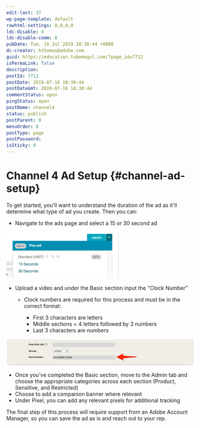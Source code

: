 ```yaml
---
edit-last: 37
wp-page-template: default
rawhtml-settings: 0,0,0,0
ldc-disable: 0
ldc-disable-comm: 0
pubDate: Tue, 16 Jul 2019 18:30:44 +0000
dc-creator: hthomas@adobe.com
guid: https://education.tubemogul.com/?page_id=7712
isPermaLink: false
description: 
postId: 7712
postDate: 2019-07-16 10:30:44
postDateGmt: 2019-07-16 18:30:44
commentStatus: open
pingStatus: open
postName: channel4
status: publish
postParent: 0
menuOrder: 0
postType: page
postPassword: 
isSticky: 0
---
```


# Channel 4 Ad Setup {#channel-ad-setup}

To get started, you'll want to understand the duration of the ad as it'll determine what type of ad you create. Then you can:

* Navigate to the ads page and select a 15 or 30 second ad

![Screen Shot 2019-06-27 at 11.07.56 AM](assets/screen-shot-2019-06-27-at-11.07.56-am-300x125.png)

* Upload a video and under the Basic section input the "Clock Number"

    * Clock numbers are required for this process and must be in the correct format:

        * First 3 characters are letters
        * Middle sections = 4 letters followed by 3 numbers
        * Last 3 characters are numbers

![Screen Shot 2019-07-16 at 10.32.43 AM](assets/screen-shot-2019-07-16-at-10.32.43-am.png)

* Once you've completed the Basic section, move to the Admin tab and choose the appropriate categories across each section (Product, Sensitive, and Restricted)
* Choose to add a companion banner where relevant
* Under Pixel, you can add any relevant pixels for additional tracking

The final step of this process will require support from an Adobe Account Manager, so you can save the ad as is and reach out to your rep.
